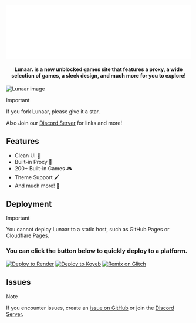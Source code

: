 <div align=center>

<img align="center" src="public/media/LLBIG.svg" width="600">

<h4 align="center">Lunaar. is a new unblocked games site that features a proxy, a wide selection of games, a sleek design, and much more for you to explore!</h4>
</div>

![Lunaar image](https://i.imgur.com/8LWMrXt.png)

> [!IMPORTANT]
> If you fork Lunaar, please give it a star.

Also Join our [Discord Server](https://dsc.gg/parcoil) for links and more!

## Features

- Clean UI 🧽
- Built-in Proxy 🚀
- 200+ Built-in Games 🎮
- Theme Support 🖌️
- And much more! 🤯

## Deployment

> [!IMPORTANT]
> You cannot deploy Lunaar to a static host, such as GitHub Pages or Cloudflare Pages.

### You can click the button below to quickly deploy to a platform.

[![Deploy to Render](https://binbashbanana.github.io/deploy-buttons/buttons/remade/render.svg)](https://render.com/deploy?repo=https://github.com/Parcoil/lunaar.ames.net)
[![Deploy to Koyeb](https://binbashbanana.github.io/deploy-buttons/buttons/remade/koyeb.svg)](https://app.koyeb.com/deploy?type=git&repository=github.com/Parcoil/lunaar.ames.net&branch=main&name=Lunaar)
<a target="_blank" href="https://glitch.com/edit/#!/import/github/parcoil/lunaar.ames.net"><img alt="Remix on Glitch" src="https://binbashbanana.github.io/deploy-buttons/buttons/remade/glitch.svg"></a>

## Issues

> [!NOTE]
> If you encounter issues, create an [issue on GitHub](https://github.com/Parcoil/lunaar.ames.net/issues/new) or join the [Discord Server](https://dsc.gg/parcoil).

